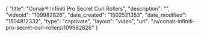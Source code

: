 {
    "title": "Conair&reg; Infiniti Pro Secret Curl Rollers",
    "description": "",
    "videoid": "109982826",
    "date_created": "1502521353",
    "date_modified": "1504812332",
    "type": "captivate",
    "layout": "video",
    "url": "\/v\/conair-infiniti-pro-secret-curl-rollers\/109982826"
}